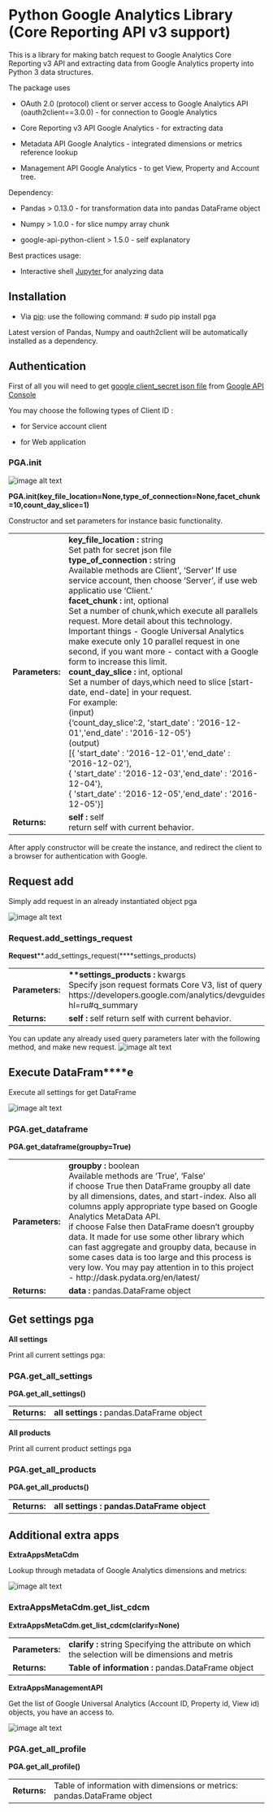 # **Python Google Analytics Library (Core Reporting API v3 support)**

This is a library for making batch request to Google Analytics Core Reporting v3 API and extracting data from Google Analytics property into Python 3 data structures.

The package uses 

* OAuth 2.0 (protocol) client or server access to Google Analytics API (oauth2client==3.0.0) - for connection to Google Analytics

* Core Reporting v3 API Google Analytics - for extracting data

* Metadata API Google Analytics - integrated dimensions or metrics reference lookup

* Management API Google Analytics - to get View, Property and Account tree. 

Dependency:

* Pandas > 0.13.0 - for transformation data into pandas DataFrame object 

* Numpy > 1.0.0 - for slice numpy array chunk

* google-api-python-client > 1.5.0 - self explanatory 

Best practices usage:

* Interactive shell [Jupyter ](http://jupyter.org/)for analyzing data

## **Installation**

* Via [pip](https://pip.pypa.io/en/stable/installing/#installing-with-get-pip-py): use the following command: # sudo pip install pga

Latest version of Pandas, Numpy and oauth2client will be automatically installed as a dependency.

## **Authentication**

First of all you will need to get [google client_secret json file](https://developers.google.com/identity/sign-in/web/devconsole-project) from [Go](https://console.developers.google.com/project/_/apiui/apis/library)[ogle API Console](https://console.developers.google.com/project/_/apiui/apis/library) 

You may choose the following types of Client ID :

* for Service account client

* for Web application

### PGA.__init__

![image alt text](image_0.png)

**PGA.__init__(key_file_location=None,type_of_connection=None,facet_chunk=10,count_day_slice=1)**

Constructor and set parameters for instance basic functionality.

<table>
  <tr>
    <td><b>Parameters:</b></td>
    <td><b>key_file_location : </b>string</br>
Set path for secret json file</br>
<b>type_of_connection : </b>string</br>
Available methods are Client’, ‘Server’ If use service account, then choose ‘Server’, if use web applicatio use ‘Client.’</br>
<b>facet_chunk :</b> int, optional</br>
Set a number of chunk,which execute all parallels request. More detail about this technology. Important things - Google Universal Analytics make execute only 10 parallel request in one second, if you want more - contact with a Google form to increase this limit.</br>
<b>count_day_slice : </b> int, optional</br>
Set a number of days,which need to slice [start-date, end-date] in your request.</br>
For example:</br>
(input)</br>
   {‘count_day_slice’:2, 'start_date' : '2016-12-01','end_date' : '2016-12-05'}</br>
(output)</br>
  [{ 'start_date' : '2016-12-01','end_date' : '2016-12-02'},</br>
   { 'start_date' : '2016-12-03','end_date' : '2016-12-04'},</br>
   { 'start_date' : '2016-12-05','end_date' : '2016-12-05'}]</br>
</td>
  </tr>
  <tr>
  <td><b>Returns:</b></td>
  <td><b>self :</b> self</br>
return self with current behavior.</td>
  </tr>
</table>


After apply constructor will be create the instance, and redirect the client to a browser for authentication with Google.

## **Request add**

Simply add request in an already instantiated object pga

![image alt text](image_1.png)

### Request.add_settings_request

**Request****.add_settings_request(****settings_products)

<table>
  <tr>
  <td><b>Parameters:</b></td>
    <td><b>**settings_products :</b> kwargs</br>
Specify json request formats Core V3, list of query parameters - https://developers.google.com/analytics/devguides/reporting/core/v3/reference?hl=ru#q_summary</td>
  </tr>
  <tr>
    <td><b>Returns:</b></td>
    <td><b>self :</b> self
return self with current behavior.</td>
  </tr>
</table>


You can update any already used query parameters later with the following method, and make new request. ![image alt text](image_2.png)

## **Execute DataFram****e**

Execute all settings for get DataFrame

![image alt text](image_3.png)

### PGA.get_dataframe

**PGA.get_dataframe(groupby=True)**

<table>
  <tr>
  <td><b>Parameters:</b></td>
  <td><b>groupby :</b> boolean<br>
Available methods are ‘True’, ‘False’<br>
if choose True then DataFrame groupby all date by all dimensions, dates, and start-index. 
Also all columns apply appropriate type based on Google Analytics MetaData API.<br>
if choose False then DataFrame doesn’t groupby data. 
It made for use some other library which can fast aggregate and groupby data, because in some cases data is too large and this process is very low. You may pay attention in to this project - http://dask.pydata.org/en/latest/ </td>
  </tr>
  <tr>
  <td><b>Returns:</b></td>
  <td><b>data :</b> pandas.DataFrame object</td>
  </tr>
</table>


## **Get settings pga**

**All settings**

Print all current settings pga:

### PGA.get_all_settings

**PGA.get_all_settings()**

<table>
  <tr>
  <td><b>Returns:</b></td>
  <td><b>all settings :</b> pandas.DataFrame object</td>
  </tr>
</table>


**All products**

Print all current product settings pga

### PGA.get_all_products

**PGA.get_all_products()**

<table>
  <tr>
  <td><b>Returns:</b></td>
  <td><b>all settings : pandas.DataFrame object</b></td>
  </tr>
</table>


## **Additional extra apps**

**ExtraAppsMetaCdm**

Lookup through metadata of Google Analytics dimensions and metrics:

![image alt text](image_4.png)

### ExtraAppsMetaCdm.get_list_cdcm

**ExtraAppsMetaCdm.get_list_cdcm(clarify=None)**

<table>
  <tr>
  <td><b>Parameters:</b></td>
  <td><b>clarify :</b> string
Specifying the attribute on which the selection will be dimensions and metris</td>
  </tr>
  <tr>
  <td><b>Returns:</b></td>
  <td><b>Table of information :</b> pandas.DataFrame object</td>
  </tr>
</table>


**ExtraAppsManagementAPI**

Get the list of Google Universal Analytics (Account ID, Property id, View id) objects, you have an access to.

![image alt text](image_5.png)

### PGA.get_all_profile

**PGA.get_all_profile()**

<table>
  <tr>
  <td><b>Returns:</b></td>
    <td>Table of information with dimensions or metrics: pandas.DataFrame object</td>
  </tr>
</table>


